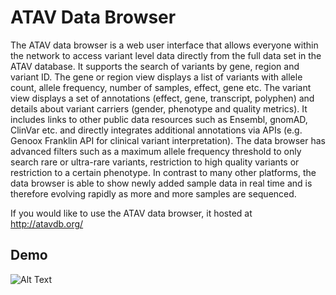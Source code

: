 # ATAV Data Browser

The ATAV data browser is a web user interface that allows everyone within the network to access variant level data directly from the full data set in the ATAV database. It supports the search of variants by gene, region and variant ID. The gene or region view displays a list of variants with allele count, allele frequency, number of samples, effect, gene etc. The variant view displays a set of annotations (effect, gene, transcript, polyphen) and details about variant carriers (gender, phenotype and quality metrics). It includes links to other public data resources such as Ensembl, gnomAD, ClinVar etc. and directly integrates additional annotations via APIs (e.g. Genoox Franklin API for clinical variant interpretation). The data browser has advanced filters such as a maximum allele frequency threshold to only search rare or ultra-rare variants, restriction to high quality variants or restriction to a certain phenotype. In contrast to many other platforms, the data browser is able to show newly added sample data in real time and is therefore evolving rapidly as more and more samples are sequenced.

If you would like to use the ATAV data browser, it hosted at http://atavdb.org/

Demo
------------
![Alt Text](https://i.gyazo.com/ac8a251f36f42b4f0fe9d3b0d917eb7c.gif)
